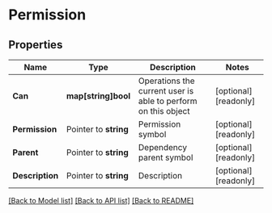# Permission

## Properties

Name | Type | Description | Notes
------------ | ------------- | ------------- | -------------
**Can** | **map[string]bool** | Operations the current user is able to perform on this object | [optional] [readonly] 
**Permission** | Pointer to **string** | Permission symbol | [optional] [readonly] 
**Parent** | Pointer to **string** | Dependency parent symbol | [optional] [readonly] 
**Description** | Pointer to **string** | Description | [optional] [readonly] 

[[Back to Model list]](../README.md#documentation-for-models) [[Back to API list]](../README.md#documentation-for-api-endpoints) [[Back to README]](../README.md)


